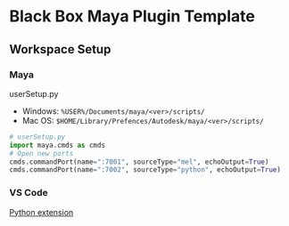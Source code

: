 # Black Box Maya Plugin Template
## Workspace Setup
### Maya
userSetup.py
* Windows: `%USER%/Documents/maya/<ver>/scripts/`
* Mac OS: `$HOME/Library/Prefences/Autodesk/maya/<ver>/scripts/`
``` python
# userSetup.py
import maya.cmds as cmds
# Open new ports
cmds.commandPort(name=":7001", sourceType="mel", echoOutput=True)
cmds.commandPort(name=":7002", sourceType="python", echoOutput=True)
```
### VS Code
[Python extension](https://github.com/Microsoft/vscode-python)